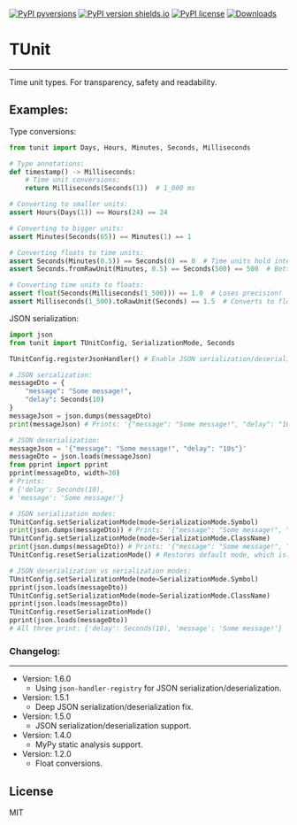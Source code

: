 [![PyPI pyversions](https://img.shields.io/pypi/pyversions/tunit.svg)](https://pypi.python.org/pypi/tunit)
[![PyPI version shields.io](https://img.shields.io/pypi/v/tunit.svg)](https://pypi.python.org/pypi/tunit)
[![PyPI license](https://img.shields.io/pypi/l/tunit.svg)](https://pypi.python.org/pypi/tunit)
[![Downloads](https://static.pepy.tech/badge/tunit)](https://pepy.tech/project/tunit)

# TUnit
---
Time unit types. For transparency, safety and readability.

## Examples:

Type conversions:
```python
from tunit import Days, Hours, Minutes, Seconds, Milliseconds

# Type annotations:
def timestamp() -> Milliseconds:
    # Time unit conversions:
    return Milliseconds(Seconds(1))  # 1_000 ms

# Converting to smaller units:
assert Hours(Days(1)) == Hours(24) == 24

# Converting to bigger units:
assert Minutes(Seconds(65)) == Minutes(1) == 1

# Converting floats to time units:
assert Seconds(Minutes(0.5)) == Seconds(0) == 0  # Time units hold integers!
assert Seconds.fromRawUnit(Minutes, 0.5) == Seconds(500) == 500  # Better approach when fractions matter!

# Converting time units to floats:
assert float(Seconds(Milliseconds(1_500))) == 1.0  # Loses precision!
assert Milliseconds(1_500).toRawUnit(Seconds) == 1.5  # Converts to float representing different time unit with precision.
```

JSON serialization:
```python
import json
from tunit import TUnitConfig, SerializationMode, Seconds

TUnitConfig.registerJsonHandler() # Enable JSON serialization/deserialization

# JSON serialization:
messageDto = {
    "message": "Some message!",
    "delay": Seconds(10)
}
messageJson = json.dumps(messageDto)
print(messageJson) # Prints: '{"message": "Some message!", "delay": "10s"}'

# JSON deserialization:
messageJson = '{"message": "Some message!", "delay": "10s"}'
messageDto = json.loads(messageJson)
from pprint import pprint
pprint(messageDto, width=30)
# Prints:
# {'delay': Seconds(10),
# 'message': 'Some message!'}

# JSON serialization modes:
TUnitConfig.setSerializationMode(mode=SerializationMode.Symbol)
print(json.dumps(messageDto)) # Prints: '{"message": "Some message!", "delay": "10s"}'
TUnitConfig.setSerializationMode(mode=SerializationMode.ClassName)
print(json.dumps(messageDto)) # Prints: '{"message": "Some message!", "delay": "Seconds(10)"}'
TUnitConfig.resetSerializationMode() # Restores default mode, which is: SerializationMode.Symbol

# JSON deserialization vs serialization modes:
TUnitConfig.setSerializationMode(mode=SerializationMode.Symbol)
pprint(json.loads(messageDto))
TUnitConfig.setSerializationMode(mode=SerializationMode.ClassName)
pprint(json.loads(messageDto))
TUnitConfig.resetSerializationMode()
pprint(json.loads(messageDto))
# All three print: {'delay': Seconds(10), 'message': 'Some message!'}
```

### Changelog:
---
- Version: 1.6.0
    - Using `json-handler-registry` for JSON serialization/deserialization.
- Version: 1.5.1
    - Deep JSON serialization/deserialization fix.
- Version: 1.5.0
    - JSON serialization/deserialization support.
- Version: 1.4.0
    - MyPy static analysis support.
- Version: 1.2.0
    - Float conversions.

## License
MIT
